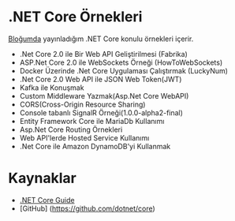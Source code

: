 # .NET Core Örnekleri
[Bloğumda](http://www.buraksenyurt.com) yayınladığım .NET Core konulu örnekleri içerir.

- .Net Core 2.0 ile Bir Web API Geliştirilmesi (Fabrika)
- ASP.Net Core 2.0 ile WebSockets Örneği (HowToWebSockets)
- Docker Üzerinde .Net Core Uygulaması Çalıştırmak (LuckyNum)
- .Net Core 2.0 Web API ile JSON Web Token(JWT)
- Kafka ile Konuşmak
- Custom Middleware Yazmak(Asp.Net Core WebAPI)
- CORS(Cross-Origin Resource Sharing)
- Console tabanlı SignalR Örneği(1.0.0-alpha2-final)
- Entity Framework Core ile MariaDb Kullanımı
- Asp.Net Core Routing Örnekleri
- Web API'lerde Hosted Service Kullanımı
- .Net Core ile Amazon DynamoDB'yi Kullanmak

# Kaynaklar

- [.NET Core Guide](https://docs.microsoft.com/en-us/dotnet/core/)
- [GitHub] (https://github.com/dotnet/core)
